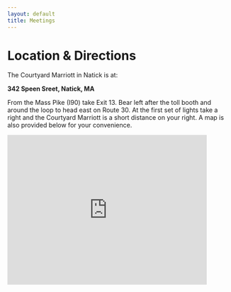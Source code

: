 ```yaml
---
layout: default
title: Meetings
---
```


# Location & Directions

The Courtyard Marriott in Natick is at:

**342 Speen Sreet,
Natick, MA**

From the Mass Pike (I90) take Exit 13. 
Bear left after the toll booth and around the loop to head east on Route 30. 
At the first set of lights take a right and the Courtyard Marriott is a short distance on your right. 
A map is also provided below for your convenience.

<iframe width="450" height="338" frameborder="0" scrolling="no" marginheight="0" marginwidth="0" 
        src="http://maps.google.com/maps?f=d&amp;source=embed&amp;saddr=&amp;daddr=342+Speen+Street,+Natick,+MA+01760+(Courtyard+Boston+Natick)&amp;hl=en&amp;geocode=CXAymAPaoelkFRaKhQIdJMi--yHxbGwU1wqzUQ&amp;mra=ls&amp;sll=42.306031,-71.383603&amp;sspn=0.004332,0.00707&amp;ie=UTF8&amp;t=h&amp;vpsrc=0&amp;ll=42.3068,-71.385984&amp;spn=0.007617,0.013733&amp;output=embed"</iframe><br />
<a href="http://maps.google.com/maps?f=d&amp;source=embed&amp;saddr=&amp;daddr=342+Speen+Street,+Natick,+MA+01760+(Courtyard+Boston+Natick)&amp;hl=en&amp;geocode=CXAymAPaoelkFRaKhQIdJMi--yHxbGwU1wqzUQ&amp;mra=ls&amp;sll=42.306031,-71.383603&amp;sspn=0.004332,0.00707&amp;ie=UTF8&amp;t=h&amp;vpsrc=0&amp;ll=42.3068,-71.385984&amp;spn=0.007617,0.013733" style="color:#0000FF;text-align:left">Click here to create personalized directions</a>
<br />
